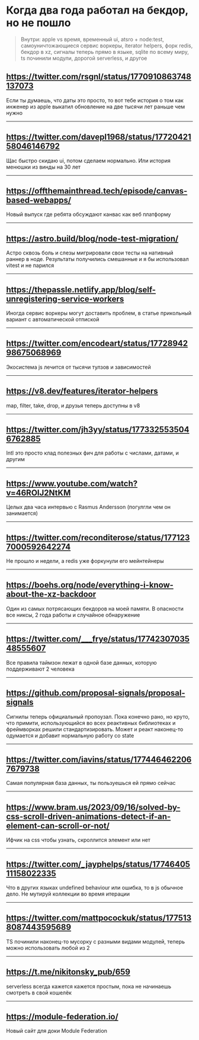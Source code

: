 # Когда два года работал на бекдор, но не пошло

> Внутри: apple vs время, временный ui, atsro + node:test, самоуничтожающиеся сервис воркеры, iterator helpers, форк redis, бекдор в xz, сигналы теперь прямо в языке, sqlite по всему миру, ts починили модули, дорогой serverless, и другое

## https://twitter.com/rsgnl/status/1770910863748137073

Если ты думаешь, что даты это просто, то вот тебе история о том как инженер из apple выкатил обновление на две тысячи лет раньше чем нужно

---

## https://twitter.com/davepl1968/status/1772042158046146792

Щас быстро скидаю ui, потом сделаем нормально. Или история менюшки из винды на 30 лет

---

## https://offthemainthread.tech/episode/canvas-based-webapps/

Новый выпуск где ребята обсуждают канвас как веб платформу

---

## https://astro.build/blog/node-test-migration/

Астро сквозь боль и слезы мигрировали свои тесты на нативный раннер в ноде. Результаты получились смешанные и я бы использовал vitest и не парился

---

## https://thepassle.netlify.app/blog/self-unregistering-service-workers

Иногда сервис воркеры могут доставить проблем, в статье прикольный вариант с автоматической отпиской

---

## https://twitter.com/encodeart/status/1772894298675068969

Экосистема js лечится от тысячи тулзов и зависимостей

---

## https://v8.dev/features/iterator-helpers

map, filter, take, drop, и друзья теперь доступны в v8

---

## https://twitter.com/jh3yy/status/1773325535046762885

Intl это просто клад полезных фич для работы с числами, датами, и другим

---

## https://www.youtube.com/watch?v=46ROIJ2NtKM

Целых два часа интервью с Rasmus Andersson (погулгли чем он занимается)

---

## https://twitter.com/reconditerose/status/1771237000592642274

Не прошло и недели, а redis уже форкунули его мейнтейнеры

---

## https://boehs.org/node/everything-i-know-about-the-xz-backdoor

Один из самых потрясающих бекдоров на моей памяти. В опасности все никсы, 2 года работы и случайное обнаружение

---

## https://twitter.com/___frye/status/1774230703548555607

Все правила таймзон лежат в одной базе данных, которую поддерживают 2 человека

---

## https://github.com/proposal-signals/proposal-signals

Сигнилы теперь официальный пропоузал. Пока конечно рано, но круто, что примити, использующийся во всех реактивных библиотеках и фреймворках решили стандартизировать. Может и реакт наконец-то одумается и добавит нормальную работу со state

---

## https://twitter.com/iavins/status/1774464622067679738

Самая популярная база данных, ты пользуешься ей прямо сейчас

---

## https://www.bram.us/2023/09/16/solved-by-css-scroll-driven-animations-detect-if-an-element-can-scroll-or-not/

Ифчик на css чтобы узнать, скроллится элемент или нет

---

## https://twitter.com/_jayphelps/status/1774640511158022335

Что в других языках undefined behaviour или ошибка, то в js обычное дело. Не мутируй коллекции во время итерации

---

## https://twitter.com/mattpocockuk/status/1775138087443595689

TS починили наконец-то мусорку с разными видами модулей, теперь можно использовать любой из 2

---

## https://t.me/nikitonsky_pub/659

serverless всегда кажется кажется простым, пока не начинаешь смотреть в свой кошелёк

---

## https://module-federation.io/

Новый сайт для доки Module Federation
